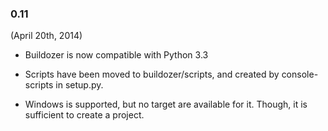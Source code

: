 ### 0.11
(April 20th, 2014)

- Buildozer is now compatible with Python 3.3

- Scripts have been moved to buildozer/scripts, and created by console-scripts
  in setup.py.

- Windows is supported, but no target are available for it. Though, it is
  sufficient to create a project.
